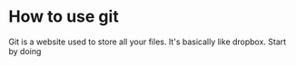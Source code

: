 # How to use git

Git is a website used to store all your files. It's basically like dropbox. Start by doing
